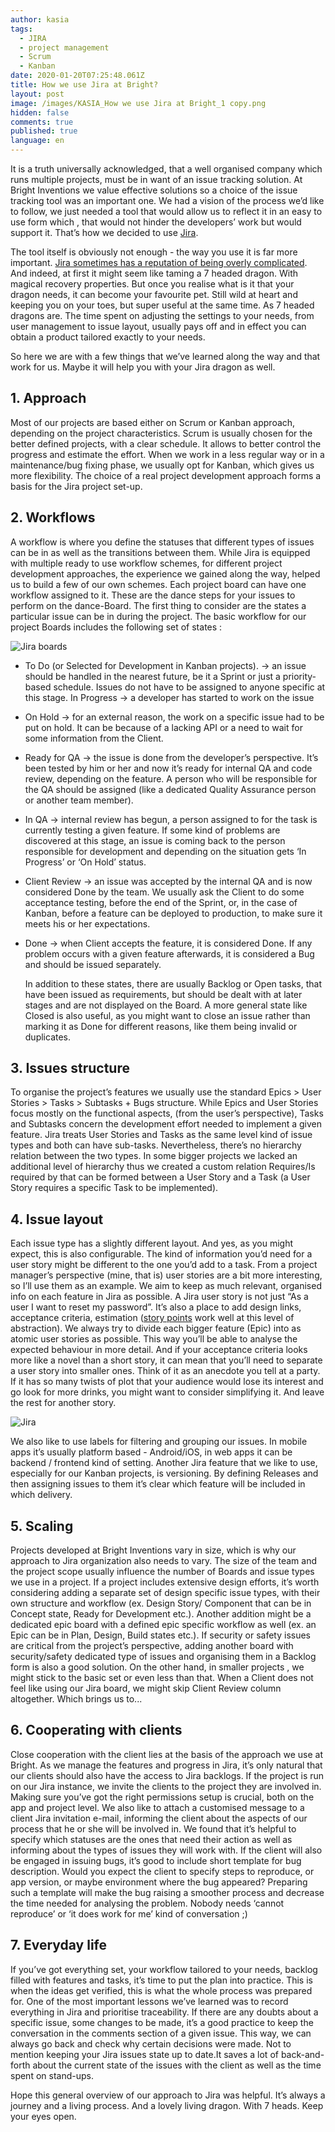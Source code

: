 ```yaml
---
author: kasia
tags:
  - JIRA
  - project management
  - Scrum
  - Kanban
date: 2020-01-20T07:25:48.061Z
title: How we use Jira at Bright?
layout: post
image: /images/KASIA_How we use Jira at Bright_1 copy.png
hidden: false
comments: true
published: true
language: en
---
```

It is a truth universally acknowledged, that a well organised company which runs multiple projects, must be in want of an issue tracking solution. At Bright Inventions we value effective solutions so a choice of the issue tracking tool was an important one. We had a vision of the process we’d like to follow, we just needed a tool that would allow us to reflect it in an easy to use form which , that would not hinder the developers’ work but would support it. That’s how we decided to use [Jira](https://www.atlassian.com/software/jira). 

The tool itself is obviously not enough - the way you use it is far more important. [Jira sometimes has a reputation of being overly complicated](https://deviniti.com/atlassian/why-people-say-they-hate-using-jira). And indeed, at first it might seem like taming a 7 headed dragon. With magical recovery properties. But once you realise what is it that your dragon needs, it can become your favourite pet. Still wild at heart and keeping you on your toes, but super useful at the same time. As 7 headed dragons are. The time spent on adjusting the settings to your needs, from user management to issue layout, usually pays off and in effect you can obtain a product tailored exactly to your needs. 

So here we are with a few things that we’ve learned along the way and that work for us. Maybe it will help you with your Jira dragon as well.

## 1. Approach

Most of our projects are based either on Scrum or Kanban approach, depending on the project characteristics. Scrum is usually chosen for the better defined projects, with a clear schedule. It allows to better control the progress and estimate the effort. When we work in a less regular way or in a maintenance/bug fixing phase, we usually opt for Kanban, which gives us more flexibility.  The choice of a real project development approach forms a basis for the Jira project set-up. 

## 2. Workflows

A workflow is where you define the statuses that different types of issues can be in as well as the transitions between them. While Jira is equipped with multiple ready to use workflow schemes, for different project development approaches, the experience we gained along the way, helped us to build a few of our own schemes. Each project board can have one workflow assigned to it. These are the dance steps for your issues to perform on the dance-Board.  The first thing to consider are the states a particular issue can be in during the project. The basic workflow for our project Boards includes the following set of states :

![Jira boards](/images/jira_boards_1.png)

* To Do (or Selected for Development in Kanban projects). -> an issue should be handled in the nearest future, be it a Sprint or just a priority-based schedule. Issues do not have to be assigned to anyone specific at this stage. In Progress -> a developer has started to work on the issue
* On Hold -> for an external reason, the work on a specific issue had to be put on hold. It can be because of a lacking API or a need to wait for some information from the Client. 
* Ready for QA -> the issue is done from the developer’s perspective. It’s been tested by him or her and now it’s ready for internal QA and code review, depending on the feature. A person who will be responsible for the QA should be assigned (like a dedicated Quality Assurance person or another team member). 
* In QA -> internal review has begun, a person assigned to for the task is currently testing a given feature. If some kind of problems are discovered at this stage, an issue is coming back to the person responsible for development and depending on the situation gets ‘In Progress’ or ‘On Hold’ status.
* Client Review -> an issue was accepted by the internal QA and is now considered Done by the team. We usually ask the Client to do some acceptance testing, before the end of the Sprint, or, in the case of Kanban, before a feature can be deployed to production, to make sure it meets his or her expectations.
* Done -> when Client accepts the feature, it is considered Done. If any problem occurs with a given feature afterwards, it is considered a Bug and should be issued separately. 

  In addition to these states, there are usually Backlog or Open tasks, that have been issued as requirements, but should be dealt with at later stages and are not displayed on the Board. A more general state like Closed is also useful, as you might want to close an issue rather than marking it as Done for different reasons, like them being invalid or duplicates.

## 3. Issues structure

To organise the project’s features we usually use the standard Epics > User Stories > Tasks > Subtasks + Bugs structure. While Epics and User Stories focus mostly on the functional aspects, (from the user’s perspective), Tasks and Subtasks concern the development effort needed to implement a given feature.  Jira treats User Stories and Tasks as the same level kind of issue types and both can have sub-tasks. Nevertheless, there’s no hierarchy relation between the two types. In some bigger projects we lacked an additional level of hierarchy thus we created a custom relation Requires/Is required by that can be formed between a User Story and a Task (a User Story requires a specific Task to be implemented).

## 4. Issue layout

Each issue type has a slightly different layout. And yes, as you might expect, this is also configurable. The kind of information you’d need for a user story might be different to the one you’d add to a task. From a project manager’s perspective (mine, that is) user stories are a bit more interesting, so I’ll use them as an example. We aim to keep as much relevant, organised info on each feature in Jira as possible. A Jira user story is not just “As a user I want to reset my password”. It’s also a place to add design links, acceptance criteria, estimation ([story points](https://www.mountaingoatsoftware.com/blog/what-are-story-points) work well at this level of abstraction).  We always try to divide each bigger feature (Epic) into as atomic user stories as possible. This way you’ll be able to analyse the expected behaviour in more detail. And if your acceptance criteria looks more like a novel than a short story, it can mean that you’ll need to separate a user story into smaller ones. Think of it as an anecdote you tell at a party. If it has so many twists of plot that your audience would lose its interest and go look for more drinks, you might want to consider simplifying it. And leave the rest for another story.  

![Jira](/images/jira_boards_2.png)

We also like to use labels for filtering and grouping our issues. In mobile apps it’s usually platform based - Android/iOS, in web apps it can be backend / frontend kind of setting.  Another Jira feature that we like to use, especially for our Kanban projects, is versioning. By defining Releases and then assigning issues to them it’s clear which feature will be included in which delivery.

## 5. Scaling

Projects developed at Bright Inventions vary in size, which is why our approach to Jira organization also needs to vary. The size of the team and the project scope usually influence the number of Boards and issue types we use in a project. If a project includes extensive design efforts, it’s worth considering adding a separate set of design specific issue types, with their own structure and workflow (ex. Design Story/ Component that can be in Concept state, Ready for Development etc.). Another addition might be a dedicated epic board with a defined epic specific workflow as well (ex. an Epic can be in Plan, Design, Build states etc.). If security or safety issues are critical from the project’s perspective, adding another board with security/safety dedicated type of issues and organising them in a Backlog form is also a good solution. On the other hand, in smaller projects , we might stick to the basic set or even less than that. When a Client does not feel like using our Jira board, we might skip Client Review column altogether. Which brings us to...  

## 6. Cooperating with clients

Close cooperation with the client lies at the basis of the approach we use at Bright. As we manage the features and progress in Jira, it’s only natural that our clients should also have the access to Jira backlogs. If the project is run on our Jira instance, we invite the clients to the project they are involved in. Making sure you’ve got the right permissions setup is crucial, both on the app and project level. We also like to attach a customised message to a client Jira invitation e-mail, informing the client about the aspects of our process that he or she will be involved in. We found that it’s helpful to specify which statuses are the ones that need their action as well as informing about the types of issues they will work with. If the client will also be engaged in issuing bugs, it’s good to include short template for bug description. Would you expect the client to specify steps to reproduce, or app version, or maybe environment where the bug appeared? Preparing such a template will make the bug raising a smoother process and decrease the time needed for analysing the problem. Nobody needs ‘cannot reproduce’ or ‘it does work for me’ kind of conversation ;) 

## 7. Everyday life

If you’ve got everything set, your workflow tailored to your needs, backlog filled with features and tasks, it’s time to put the plan into practice. This is when the ideas get verified, this is what the whole process was prepared for. One of the most important lessons we’ve learned was to record everything in Jira and prioritise traceability. If there are any doubts about a specific issue, some changes to be made, it’s a good practice to keep the conversation in the comments section of a given issue. This way, we can always go back and check why certain decisions were made. Not to mention keeping your Jira issues state up to date.It saves a lot of back-and-forth about the current state of the issues with the client as well as the time spent on stand-ups.

Hope this general overview of our approach to Jira was helpful. It’s always a journey and a living process. And a lovely living dragon. With 7 heads. Keep your eyes open.
